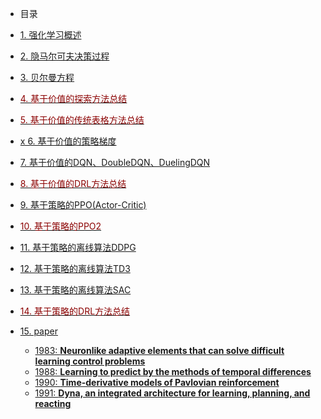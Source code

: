 <!-- _sidebar.md -->

* 目录

* [1. 强化学习概述](zh-cn/01-强化学习概述.md)
* [2. 隐马尔可夫决策过程](zh-cn/02-隐马尔可夫决策过程.md)
* [3. 贝尔曼方程](zh-cn/03-贝尔曼方程.md)
* [<font color=darkred>4. 基于价值的探索方法总结</font>](zh-cn/04-基于价值的探索方法总结.md)
* [<font color=darkred>5. 基于价值的传统表格方法总结</font>](zh-cn/05-基于价值的传统表格方法总结.md)
* [x 6. 基于价值的策略梯度](zh-cn/06-基于价值的策略梯度.md)
* [7. 基于价值的DQN、DoubleDQN、DuelingDQN](zh-cn/07-基于价值的DQN_DoubleDQN_DuelingDQN.md)
* [<font color=darkred>8. 基于价值的DRL方法总结</font>](zh-cn/08-基于价值的DRL方法总结.md)
* [9. 基于策略的PPO(Actor-Critic)](zh-cn/09-基于策略的PPO.md)
* [<font color=darkred>10. 基于策略的PPO2</font>](zh-cn/10-基于策略的PPO2.md)
* [11. 基于策略的离线算法DDPG](zh-cn/11-基于策略的离线算法DDPG.md)
* [12. 基于策略的离线算法TD3](zh-cn/12-基于策略的离线算法TD3.md)
* [13. 基于策略的离线算法SAC](zh-cn/13-基于策略的离线算法SAC.md)
* [<font color=darkred>14. 基于策略的DRL方法总结</font>](zh-cn/14-基于策略的方法总结.md)
* [15. paper](zh-cn/15-paper.md)
    * [1983: **Neuronlike adaptive elements that can solve difficult learning control problems**](zh-cn/papers/1983_Neuronlike_adaptive_elements_that_can_solve_difficult_learning_control_problems.md)
    * [1988: **Learning to predict by the methods of temporal differences**](zh-cn/papers/1988_Learning_to_predict_by_the_methods_of_temporal_differences.md)
    * [1990: **Time-derivative models of Pavlovian reinforcement**](zh-cn/papers/1990_Time-derivative_models_of_Pavlovian_reinforcement.md)
    * [1991: **Dyna, an integrated architecture for learning, planning, and reacting**](zh-cn/papers/1991_Dyna_an_integrated_architecture_for_learning_planning_and_reacting.md)
